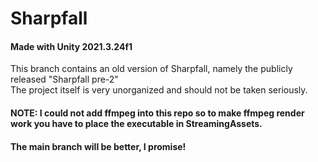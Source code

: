 # Sharpfall
#### Made with Unity 2021.3.24f1

This branch contains an old version of Sharpfall, namely the publicly released "Sharpfall pre-2"<br>
The project itself is very unorganized and should not be taken seriously.<br>

#### NOTE: I could not add ffmpeg into this repo so to make ffmpeg render work you have to place the executable in StreamingAssets.<br>
#### The main branch will be better, I promise!
